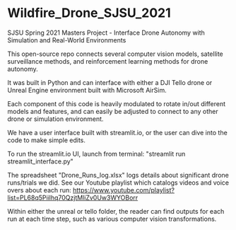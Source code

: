 # Wildfire_Drone_SJSU_2021
SJSU Spring 2021 Masters Project - Interface Drone Autonomy with Simulation and Real-World Environments

This open-source repo connects several computer vision models, satellite surveillance methods, and reinforcement learning methods for drone autonomy. 

It was built in Python and can interface with either a DJI Tello drone or Unreal Engine environment built with Microsoft AirSim.

Each component of this code is heavily modulated to rotate in/out different models and features, 
and can easily be adjusted to connect to any other drone or simulation environment.

We have a user interface built with streamlit.io, or the user can dive into the code to make simple edits.

To run the streamlit.io UI, launch from terminal: "streamlit run streamlit_interface.py"

The spreadsheet "Drone_Runs_log.xlsx" logs details about significant drone runs/trials we did.
See our Youtube playlist which catalogs videos and voice overs about each run:
https://www.youtube.com/playlist?list=PL68q5Piilhq70QzjtMliZv0Uw3WYOBorr

Within either the unreal or tello folder, the reader can find outputs for each run at each time step,
such as various computer vision transformations.
